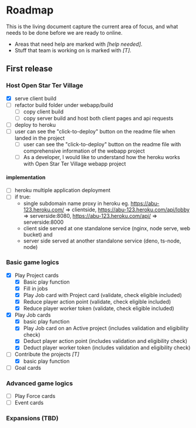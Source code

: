 # Roadmap

This is the living document capture the current area of focus, and what needs to be done before we are ready to online.

* Areas that need help are marked with *[help needed]*.
* Stuff that team is working on is marked with *[T]*.

## First release

### Host Open Star Ter Village

* [x] serve client build
* [ ] refactor build folder under webapp/build
  * [ ] copy client build
  * [ ] copy server build and host both client pages and api requests
* [ ] deploy to heroku
* [ ] user can see the "click-to-deploy" button on the readme file when landed in the project
  * [ ] user can see the "click-to-deploy" button on the readme file with comprehensive information of the webapp project
  * [ ] As a developer, I would like to understand how the heroku works with Open Star Ter Village webapp project

#### implementation

* [ ] heroku multiple application deployment
* [ ] if true:
  * single subdomain name proxy in heroku
    eg. https://abu-123.heroku.com/ => clientside,
        https://abu-123.heroku.com/api/lobby => serverside:8080,
        https://abu-123.heroku.com/api/ => serverside:8000
  * client side served at one standalone service (nginx, node serve, web bucket) and
  * server side served at another standalone service (deno, ts-node, node)

### Basic game logics

* [x] Play Project cards
  * [x] Basic play function
  * [x] Fill in jobs
  * [x] Play Job card with Project card (validate, check eligible included)
  * [x] Reduce player action point (validate, check eligible included)
  * [x] Reduce player worker token (validate, check eligible included)
* [x] Play Job cards
  * [x] basic play function
  * [x] Play Job card on an Active project (includes validation and eligibility check)
  * [x] Deduct player action point (includes validation and eligibility check)
  * [x] Deduct player worker token (includes validation and eligibility check)
* [ ] Contribute the projects *[T]*
  * [x] basic play function
* [ ] Goal cards

### Advanced game logics

* [ ] Play Force cards
* [ ] Event cards

### Expansions (TBD)
